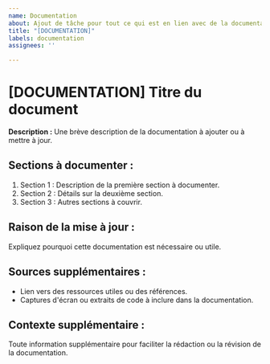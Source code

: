 ```yaml
---
name: Documentation
about: Ajout de tâche pour tout ce qui est en lien avec de la documentation
title: "[DOCUMENTATION]"
labels: documentation
assignees: ''

---
```


# [DOCUMENTATION] Titre du document

**Description :**
Une brève description de la documentation à ajouter ou à mettre à jour.

## Sections à documenter :
1. Section 1 : Description de la première section à documenter.
2. Section 2 : Détails sur la deuxième section.
3. Section 3 : Autres sections à couvrir.

## Raison de la mise à jour :
Expliquez pourquoi cette documentation est nécessaire ou utile.

## Sources supplémentaires :
- Lien vers des ressources utiles ou des références.
- Captures d'écran ou extraits de code à inclure dans la documentation.

## Contexte supplémentaire :
Toute information supplémentaire pour faciliter la rédaction ou la révision de la documentation.
